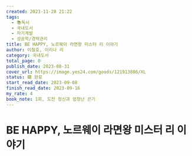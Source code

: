 ```yaml
---
created: 2023-11-28 21:22
tags:
  - 📚독서
  - 국내도서
  - 자기계발
  - 성공학/경력관리
title: BE HAPPY, 노르웨이 라면왕 미스터 리 이야기
author: 이철호, 이리나 리
category: 국내도서
total_page: 0
publish_date: 2023-08-31
cover_url: https://image.yes24.com/goods/121913886/XL
status: 🟩 완료
start_read_date: 2023-09-08
finish_read_date: 2023-09-16
my_rate: 4
book_note: 1회, 도전 정신과 엄청난 끈기
---
```


# BE HAPPY, 노르웨이 라면왕 미스터 리 이야기

